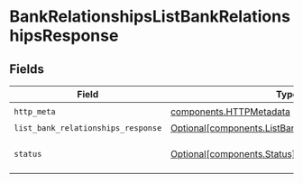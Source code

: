 # BankRelationshipsListBankRelationshipsResponse


## Fields

| Field                                                                                                          | Type                                                                                                           | Required                                                                                                       | Description                                                                                                    |
| -------------------------------------------------------------------------------------------------------------- | -------------------------------------------------------------------------------------------------------------- | -------------------------------------------------------------------------------------------------------------- | -------------------------------------------------------------------------------------------------------------- |
| `http_meta`                                                                                                    | [components.HTTPMetadata](../../models/components/httpmetadata.md)                                             | :heavy_check_mark:                                                                                             | N/A                                                                                                            |
| `list_bank_relationships_response`                                                                             | [Optional[components.ListBankRelationshipsResponse]](../../models/components/listbankrelationshipsresponse.md) | :heavy_minus_sign:                                                                                             | OK                                                                                                             |
| `status`                                                                                                       | [Optional[components.Status]](../../models/components/status.md)                                               | :heavy_minus_sign:                                                                                             | INVALID_ARGUMENT: The request has an invalid argument.                                                         |